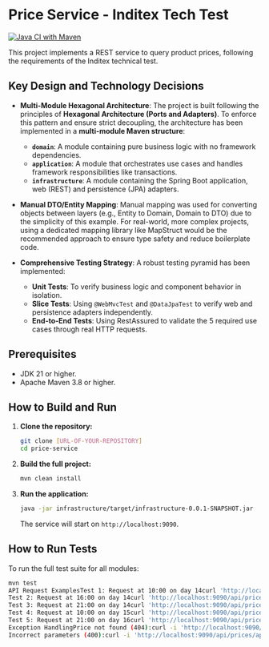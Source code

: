 # Price Service - Inditex Tech Test

[![Java CI with Maven](https://github.com/YOUR_USERNAME/YOUR_REPOSITORY/actions/workflows/build.yml/badge.svg)](https://github.com/YOUR_USERNAME/YOUR_REPOSITORY/actions/workflows/build.yml)

This project implements a REST service to query product prices, following the requirements of the Inditex technical test.

## Key Design and Technology Decisions

* **Multi-Module Hexagonal Architecture**: The project is built following the principles of **Hexagonal Architecture (Ports and Adapters)**. To enforce this pattern and ensure strict decoupling, the architecture has been implemented in a **multi-module Maven structure**:
    * **`domain`**: A module containing pure business logic with no framework dependencies.
    * **`application`**: A module that orchestrates use cases and handles framework responsibilities like transactions.
    * **`infrastructure`**: A module containing the Spring Boot application, web (REST) and persistence (JPA) adapters.

* **Manual DTO/Entity Mapping**: Manual mapping was used for converting objects between layers (e.g., Entity to Domain, Domain to DTO) due to the simplicity of this example. For real-world, more complex projects, using a dedicated mapping library like MapStruct would be the recommended approach to ensure type safety and reduce boilerplate code.

* **Comprehensive Testing Strategy**: A robust testing pyramid has been implemented:
    * **Unit Tests**: To verify business logic and component behavior in isolation.
    * **Slice Tests**: Using `@WebMvcTest` and `@DataJpaTest` to verify web and persistence adapters independently.
    * **End-to-End Tests**: Using RestAssured to validate the 5 required use cases through real HTTP requests.

## Prerequisites

* JDK 21 or higher.
* Apache Maven 3.8 or higher.

## How to Build and Run

1.  **Clone the repository:**
    ```bash
    git clone [URL-OF-YOUR-REPOSITORY]
    cd price-service
    ```

2.  **Build the full project:**
    ```bash
    mvn clean install
    ```

3.  **Run the application:**
    ```bash
    java -jar infrastructure/target/infrastructure-0.0.1-SNAPSHOT.jar
    ```
    The service will start on `http://localhost:9090`.

## How to Run Tests

To run the full test suite for all modules:
```bash
mvn test
API Request ExamplesTest 1: Request at 10:00 on day 14curl 'http://localhost:9090/api/prices/applicable?applicationDate=2020-06-14T10:00:00&productId=35455&brandId=1'
Test 2: Request at 16:00 on day 14curl 'http://localhost:9090/api/prices/applicable?applicationDate=2020-06-14T16:00:00&productId=35455&brandId=1'
Test 3: Request at 21:00 on day 14curl 'http://localhost:9090/api/prices/applicable?applicationDate=2020-06-14T21:00:00&productId=35455&brandId=1'
Test 4: Request at 10:00 on day 15curl 'http://localhost:9090/api/prices/applicable?applicationDate=2020-06-15T10:00:00&productId=35455&brandId=1'
Test 5: Request at 21:00 on day 16curl 'http://localhost:9090/api/prices/applicable?applicationDate=2020-06-16T21:00:00&productId=35455&brandId=1'
Exception HandlingPrice not found (404):curl -i 'http://localhost:9090/api/prices/applicable?applicationDate=2023-01-01T10:00:00&productId=99999&brandId=1'
Incorrect parameters (400):curl -i 'http://localhost:9090/api/prices/applicable?applicationDate=2020-06-14T10:00:00&productId=not-a-number&brandId=1'
